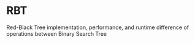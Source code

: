 # RBT
Red-Black Tree implementation, performance, and runtime difference of operations between Binary Search Tree
